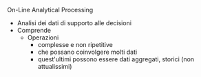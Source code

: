 On-Line Analytical Processing

- Analisi dei dati di supporto alle decisioni
- Comprende
	- Operazioni 
		- complesse e non ripetitive
		- che possano coinvolgere molti dati
		- quest'ultimi possono essere dati aggregati, storici (non attualissimi)